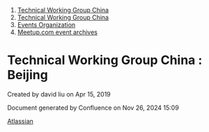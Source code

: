 1. [Technical Working Group China](index.html)
2. [Technical Working Group China](Technical-Working-Group-China_22151170.html)
3. [Events Organization](Events-Organization_22151242.html)
4. [Meetup.com event archives](Meetup.com-event-archives_22151400.html)

# Technical Working Group China : Beijing

Created by david liu on Apr 15, 2019

Document generated by Confluence on Nov 26, 2024 15:09

[Atlassian](http://www.atlassian.com/)
